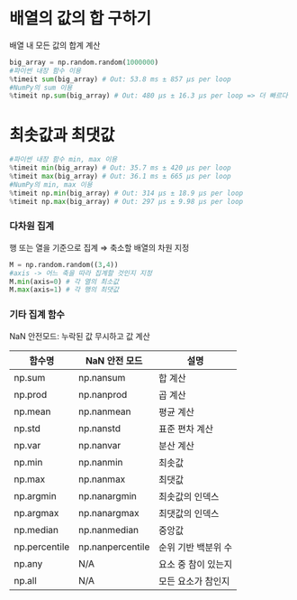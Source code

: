 # 배열의 값의 합 구하기

배열 내 모든 값의 합계 계산

```python
big_array = np.random.random(1000000)
#파이썬 내장 함수 이용
%timeit sum(big_array) # Out: 53.8 ms ± 857 µs per loop
#NumPy의 sum 이용
%timeit np.sum(big_array) # Out: 480 µs ± 16.3 µs per loop => 더 빠르다
```

# 최솟값과 최댓값

```python
#파이썬 내장 함수 min, max 이용
%timeit min(big_array) # Out: 35.7 ms ± 420 µs per loop
%timeit max(big_array) # Out: 36.1 ms ± 665 µs per loop
#NumPy의 min, max 이용
%timeit np.min(big_array) # Out: 314 µs ± 18.9 µs per loop
%timeit np.max(big_array) # Out: 297 µs ± 9.98 µs per loop
```

### 다차원 집계

행 또는 열을 기준으로 집계 ⇒ 축소할 배열의 차원 지정

```python
M = np.random.random((3,4))
#axis -> 어느 축을 따라 집계할 것인지 지정
M.min(axis=0) # 각 열의 최소값
M.max(axis=1) # 각 행의 최댓값
```

### 기타 집계 함수

NaN 안전모드: 누락된 값 무시하고 값 계산

| 함수명 | NaN 안전 모드 | 설명 |
| --- | --- | --- |
| np.sum | np.nansum | 합 계산 |
| np.prod | np.nanprod | 곱 계산 |
| np.mean | np.nanmean | 평균 계산 |
| np.std | np.nanstd | 표준 편차 계산 |
| np.var | np.nanvar | 분산 계산 |
| np.min | np.nanmin | 최솟값 |
| np.max | np.nanmax | 최댓값 |
| np.argmin | np.nanargmin | 최솟값의 인덱스 |
| np.argmax | np.nanargmax | 최댓값의 인덱스 |
| np.median | np.nanmedian | 중앙값 |
| np.percentile | np.nanpercentile | 순위 기반 백분위 수 |
| np.any | N/A | 요소 중 참이 있는지 |
| np.all | N/A | 모든 요소가 참인지 |
